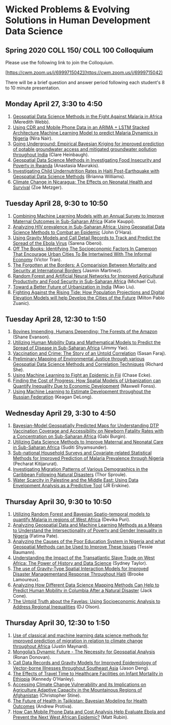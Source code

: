# Wicked Problems & Evolving Solutions in Human Development Data Science
## Spring 2020 COLL 150/ COLL 100 Colloquium

Please use the following link to join the Colloquium.

[https://cwm.zoom.us/j/6999715042](https://cwm.zoom.us/j/6999715042)

There will be a brief question and answer period following each student's 8 to 10 minute presentation.

## Monday April 27, 3:30 to 4:50

1.  [Geospatial Data Science Methods in the Fight Against Malaria in Africa](https://slack-files.com/TFB8EJWF3-F012JMY397V-d491bd13f9) (Meredith Webb).  
2.  [Using CDR and Mobile Phone Data in an ARIMA + LSTM Stacked Architecture Machine Learning Model to predict Malaria Dynamics in Nigeria](https://slack-files.com/TFB8EJWF3-F012JLRSCPM-aae6e0f129) (Nira Nair).  
3.  [Going Underground: Empirical Bayesian Kriging for improved prediction of potable groundwater access and mitigated groundwater pollution throughout India](https://slack-files.com/TFB8EJWF3-F012H3HURMK-2d466275b9) (Clare Heinbaugh). 
4.  [Geospatial Data Science Methods in Investigating Food Insecurity and Poverty in Rwanda](https://slack-files.com/TFB8EJWF3-F012JCRN2CV-f28a74b193) (Anastasia Mavrakis).  
5.  [Investigating Child Undernutrition Rates in Haiti Post-Earthquake with Geospatial Data Science Methods](https://slack-files.com/TFB8EJWF3-F012BHMR8R4-a5bda9aa09) (Brianna Williams).  
6.  [Climate Change in Nicaragua: The Effects on Neonatal Health and Survival](https://slack-files.com/TFB8EJWF3-F012JHK7EG5-cf75a8ad68) (Zoe Metzger). 

## Tuesday April 28, 9:30 to 10:50

1.  [Combining Machine Learning Models with an Annual Survey to Improve Maternal Outcomes in Sub-Saharan Africa](https://slack-files.com/TFB8EJWF3-F012FSNG85B-57c2c03957) (Katie Kauppi).
2.  [Analyzing HIV prevalence in Sub-Saharan Africa: Using Geospatial Data Science Methods to Combat an Epidemic](https://slack-files.com/TFB8EJWF3-F012JDD45D0-2f91f8fe23) (John O’Hara).  
3.  [Using Gravity Models and Call Detail Records to Track and Predict the Spread of the Ebola Virus](https://slack-files.com/TFB8EJWF3-F012HSE81K4-9b10608bf9) (Sarena Oberoi).  
4.  [Off The Books: Identifying The Socioeconomic Factors In Cameroon That Encourage Urban Cities To Be Intertwined With The Informal Economy](https://slack-files.com/TFB8EJWF3-F012H50JCBF-1485d442aa) (Victor Tran).  
5.  [The Forgotten at the Borders: A Comparision Between Mortality and Security at International Borders](https://slack-files.com/TFB8EJWF3-F012WHSCJ6M-7d7fe9632d) (Jasmin Martinez). 
6.  [Random Forest and Artificial Neural Networks for Improved Agricultural Productivity and Food Security in Sub-Saharan Africa](https://slack-files.com/TFB8EJWF3-F0123R8AG5V-98d5334f58) (Michael Cui). 
7.  [Toward a Better Future of Urbanization in India](https://slack-files.com/TFB8EJWF3-F012Q1KT9PE-46f41eb955) (Miao Liu).
8.  [Fighting Against the Rising Tide: How Population Projections and Digital Elevation Models will help Develop the Cities of the Future](https://slack-files.com/TFB8EJWF3-F012BR9FLR4-52a659b7cb) (Milton Pablo Zuanic).

## Tuesday April 28, 12:30 to 1:50

1.  [Bovines Impending, Humans Depending: The Forests of the Amazon](https://slack-files.com/TFB8EJWF3-F01234LBJF9-d04ea298f9) (Shane Evanson).  
2.  [Utilizing Human Mobility Data and Mathematical Models to Predict the Spread of Disease in Sub-Saharan Africa](https://slack-files.com/TFB8EJWF3-F01386L44PJ-91dd5190b3) (Jimmy Yao).  
3.  [Vaccination and Crime: The Story of an Untold Correlation](https://slack-files.com/TFB8EJWF3-F012HFPMXR9-7a4e862eb5) (Sasan Faraj).  
4.  [Preliminary Mapping of Environmental Justice through various Geospatial Data Science Methods and Correlation Techniques](https://slack-files.com/TFB8EJWF3-F012QFSLE12-abd8f793df) (Richard She).  
5.  [Using Machine Learning to Fight an Epidemic in Fiji](https://chase4eck.github.io/workshop-/presentation) (Chase Ecke). 
6.  [Finding the Cost of Progress: How Spatial Models of Urbanization can Quantify Inequality Due to Economic Development](https://slack-files.com/TFB8EJWF3-F012HMJCR1B-9ed86a27cf) (Maxwell Fonss).  
7.  [Using Machine Learning to Estimate Development throughout the Russian Federation](https://slack-files.com/TFB8EJWF3-F012QEG4960-56d194e3ad) (Keagan DeLong).  

## Wednesday April 29, 3:30 to 4:50

1.  [Bayesian-Model Geospatially Predicted Maps for Understanding DTP Vaccination Coverage and Accessibility on Newborn Fatality Rates with a Concentration on Sub-Saharan Africa](https://slack-files.com/TFB8EJWF3-F0123MF5MPZ-b9b500adc3) (Gabi Burgin).   
2.  [Utilizing Data Science Methods to Improve Maternal and Neonatal Care in Sub-Saharan Africa](https://slack-files.com/TFB8EJWF3-F012QL4TS04-3b6e461d68) (Suditi Shyamsunder).   
3.  [Sub-national Household Surveys and Covariate-related Statistical Methods for Improved Prediction of Malaria Prevalence through Nigeria](https://slack-files.com/TFB8EJWF3-F012BPFFKN2-fc571fb353) (Pecharat Kitijarurat).   
4.  [Investigating Migration Patterns of Various Demographics in the Caribbean Following Natural Disasters](https://slack-files.com/TFB8EJWF3-F0123NQ92LF-2ddfb0aff6) (Thor Sproule).   
5.  [Water Scarcity in Palestine and the Middle East: Using Data Envelopment Analysis as a Predictive Tool](https://slack-files.com/TFB8EJWF3-F012HG206TX-e654cf8259) (JR Erskine).   

## Thursday April 30, 9:30 to 10:50

1.  [Utilizing Random Forest and Bayesian Spatio-temporal models to quantify Malaria in regions of West Africa](https://slack-files.com/TFB8EJWF3-F012J83QANN-47b4920b66) (Devika Puri).   
2.  [Analyzing Geospatial Data and Machine Learning Methods as a Means to Understand the Intersectionality of Poverty and Gender Inequality in Nigeria](https://slack-files.com/TFB8EJWF3-F012BK1FXU6-bc70fcaf51) (Fatima Pate).  
3.  [Analyzing the Causes of the Poor Education System in Nigeria and what Geospatial Methods can be Used to Improve These Issues](https://slack-files.com/TFB8EJWF3-F012QE5DR2Q-0353380a45) (Tessie Baumann).  
4.  [Understanding the Impact of the Transatlantic Slave Trade on West Africa: The Power of History and Data Science](https://slack-files.com/TFB8EJWF3-F012BMNKKF0-5f3bb28eed) (Sydney Taylor).  
5.  [The use of Gravity-Type Spatial Interaction Models for Improved Disaster Managementand Response Throughout Haiti](https://slack-files.com/TFB8EJWF3-F0123MG65PH-4b7944b0d1) (Brooke Lamoureux).  
6.  [Analyzing How Different Data Science Mapping Methods Can Help to Predict Human Mobility in Columbia After a Natural Disaster](https://slack-files.com/TFB8EJWF3-F0123P0UH47-760e53eb4b) (Jack Cone).  
7.  [The Untold Truth about the Favelas: Using Socioeconomic Analysis to Address Regional Inequalities](https://slack-files.com/TFB8EJWF3-F012RA1FU84-197ef3a270) (DJ Olson).  

## Thursday April 30, 12:30 to 1:50

1.  [Use of classical and machine learning data science methods for improved prediction of migration in relation to climate change throughout Africa](https://slack-files.com/TFB8EJWF3-F012HQNFNMQ-f39b205e8f) (Justin Maynard).  
2.  [Mongolia’s Dynamic Future - The Necessity for Geospatial Analysis](https://slack-files.com/TFB8EJWF3-F012JKJMY11-6ae1573627) (Ronan Donovan).  
3.  [Call Data Records and Gravity Models for Improved Epidemiology of Vector-borne Illnesses throughout Southeast Asia](https://slack-files.com/TFB8EJWF3-F012H2BNV0V-4c19f36787) (Jason Deng).  
4.  [The Effects of Travel Time to Healthcare Facilities on Infant Mortality in Ethiopia](https://slack-files.com/TFB8EJWF3-F012JH36G5R-7b51ce9768) (Kennedy O’Hanley).  
5.  [Accessing Climate Change Vulnerability and its Implications on Agriculture Adaptive Capacity in the Mountainous Regions of Afghanistan](https://slack-files.com/TFB8EJWF3-F012QJKT2PN-0dcc106dc4) (Christopher Stine).  
6.  [The Future of Health in Tajikistan: Bayesian Modeling for Health Outcomes](https://slack-files.com/TFB8EJWF3-F012BH6D9QE-2a5bacc519) (Andrew Protiva).  
7.  [How Can Mobile Phone Data and Cost Analysis Help Evaluate Ebola and Prevent the Next West African Epidemic?](https://slack-files.com/TFB8EJWF3-F012JAYMJCA-7addd66aa0) (Matt Rubin).  



